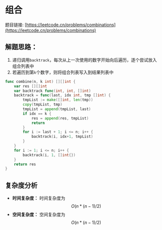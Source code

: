 # 组合

题目链接: [https://leetcode.cn/problems/combinations](https://leetcode.cn/problems/combinations)

## 解题思路：

1. 递归调用`backtrack`，每次从上一次使用的数字开始向后遍历，逐个尝试放入组合列表中
2. 若遍历到第`k`个数字，则将组合列表写入到结果列表中

```go
func combine(n, k int) [][]int {
	var res [][]int
	var backtrack func(int, int, []int)
	backtrack = func(last, idx int, tmp []int) {
		tmpList := make([]int, len(tmp))
		copy(tmpList, tmp)
		tmpList = append(tmpList, last)
		if idx == k {
			res = append(res, tmpList)
			return
		}
		for i := last + 1; i <= n; i++ {
			backtrack(i, idx+1, tmpList)
		}
	}
	for i := 1; i <= n; i++ {
		backtrack(i, 1, []int{})
	}
	return res
}
```

## 复杂度分析

- **时间复杂度：** 时间复杂度为$$O(n*(n-1)/2)$$
- **空间复杂度：** 空间复杂度为$$O(n*(n-1)/2)$$
